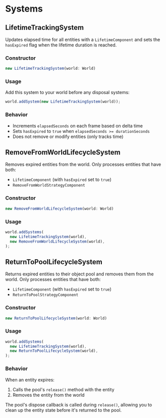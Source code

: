 # Systems

## LifetimeTrackingSystem

Updates elapsed time for all entities with a `LifetimeComponent` and sets the `hasExpired` flag when the lifetime duration is reached.

### Constructor

```typescript
new LifetimeTrackingSystem(world: World)
```

### Usage

Add this system to your world before any disposal systems:

```typescript
world.addSystem(new LifetimeTrackingSystem(world));
```

### Behavior

- Increments `elapsedSeconds` on each frame based on delta time
- Sets `hasExpired` to `true` when `elapsedSeconds >= durationSeconds`
- Does not remove or modify entities (only tracks time)

## RemoveFromWorldLifecycleSystem

Removes expired entities from the world. Only processes entities that have both:
- `LifetimeComponent` (with `hasExpired` set to `true`)
- `RemoveFromWorldStrategyComponent`

### Constructor

```typescript
new RemoveFromWorldLifecycleSystem(world: World)
```

### Usage

```typescript
world.addSystems(
  new LifetimeTrackingSystem(world),
  new RemoveFromWorldLifecycleSystem(world),
);
```

## ReturnToPoolLifecycleSystem

Returns expired entities to their object pool and removes them from the world. Only processes entities that have both:
- `LifetimeComponent` (with `hasExpired` set to `true`)
- `ReturnToPoolStrategyComponent`

### Constructor

```typescript
new ReturnToPoolLifecycleSystem(world: World)
```

### Usage

```typescript
world.addSystems(
  new LifetimeTrackingSystem(world),
  new ReturnToPoolLifecycleSystem(world),
);
```

### Behavior

When an entity expires:
1. Calls the pool's `release()` method with the entity
2. Removes the entity from the world

The pool's dispose callback is called during `release()`, allowing you to clean up the entity state before it's returned to the pool.
